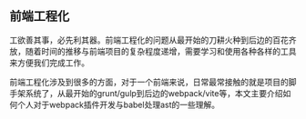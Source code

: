 ## 前端工程化

工欲善其事，必先利其器。前端工程化的问题从最开始的刀耕火种到后边的百花齐放，随着时间的推移与前端项目的复杂程度递增，需要学习和使用各种各样的工具来方便我们完成工作。

前端工程化涉及到很多的方面，对于一个前端来说，日常最常接触的就是项目的脚手架系统了，从最开始的grunt/gulp到后边的webpack/vite等，本文主要介绍如何个人对于webpack插件开发与babel处理ast的一些理解。
